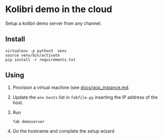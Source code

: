 Kolibri demo in the cloud
=========================

Setup a kolibri demo server from any channel.


Install
-------

    virtualenv -p python3  venv
    source venv/bin/activate
    pip install -r requirements.txt



Using
-----

  1. Provision a virtual machine (see [docs/gcp_instance.md](docs/gcp_instance.md).
  2. Update the `env.hosts` list in `fabfile.py` inserting the IP address of the host.
  3. Run

         fab demoserver

  4. Go the hostname and complete the setup wizard




